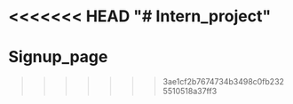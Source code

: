 <<<<<<< HEAD
"# Intern_project" 
=======
# Signup_page
>>>>>>> 3ae1cf2b7674734b3498c0fb2325510518a37ff3
